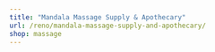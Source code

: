 ```yaml
---
title: "Mandala Massage Supply & Apothecary"
url: /reno/mandala-massage-supply-and-apothecary/
shop: massage
---
```

